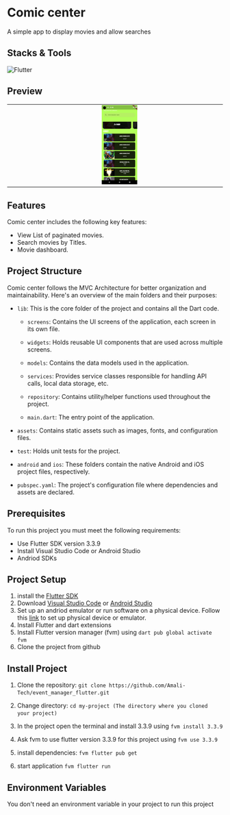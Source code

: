 # Comic center

A simple app to display movies and allow searches

## Stacks & Tools

![Flutter](https://img.shields.io/badge/Flutter-%2302569B.svg?style=for-the-badge&logo=Flutter&logoColor=white) 

## Preview

<table>
 <tr>
    <td>
       <div style="width: 200px;"> </div>
    </td>
    <td>
        <img width="30%" src="./assets/images/homepage.png"/>
    </td>
 </tr>
</table>

## Features

Comic center includes the following key features:

- View List of paginated movies.
- Search movies by Titles.
- Movie dashboard.

## Project Structure

Comic center follows the MVC Architecture for better organization and maintainability. Here's an overview of the main folders and their purposes:

- `lib`: This is the core folder of the project and contains all the Dart code.
  - `screens`: Contains the UI screens of the application, each screen in its own file.
  - `widgets`: Holds reusable UI components that are used across multiple screens.
  - `models`: Contains the data models used in the application.
  - `services`: Provides service classes responsible for handling API calls, local data storage, etc.
  - `repository`: Contains utility/helper functions used throughout the project.
 
  - `main.dart`: The entry point of the application.

- `assets`: Contains static assets such as images, fonts, and configuration files.

- `test`: Holds unit tests for the project.

- `android` and `ios`: These folders contain the native Android and iOS project files, respectively.

- `pubspec.yaml`: The project's configuration file where dependencies and assets are declared.

## Prerequisites

To run this project you must meet the following requirements:

- Use Flutter SDK version 3.3.9
- Install Visual Studio Code or Android Studio
- Andriod SDKs

## Project Setup

1. install the [Flutter SDK](https://storage.googleapis.com/flutter_infra_release/releases/stable/windows/flutter_windows_3.10.2-stable.zip)
2. Download [Visual Studio Code](https://code.visualstudio.com/Download) or [Android Studio](https://developer.android.com/studio/)
3. Set up an andriod emulator or run software on a physical device. Follow this [link](https://www.fluttercampus.com/tutorial/4/run-first-application/) to set up physical device or emulator.
4. Install Flutter and dart extensions
5. Install Flutter version manager (fvm) using
 ```dart pub global activate fvm```
6. Clone the project from github

## Install Project

1. Clone the repository:
```git clone https://github.com/Amali-Tech/event_manager_flutter.git```

2. Change directory:
```cd my-project (The directory where you cloned your project)```

3. In the project open the terminal and install 3.3.9 using 
```fvm install 3.3.9```

4. Ask fvm to use flutter version 3.3.9 for this project using 
``` fvm use 3.3.9 ```

5. install dependencies:
```fvm flutter pub get```

6. start application
```fvm flutter run```

## Environment Variables

You don't need an environment variable in your project to run this project

